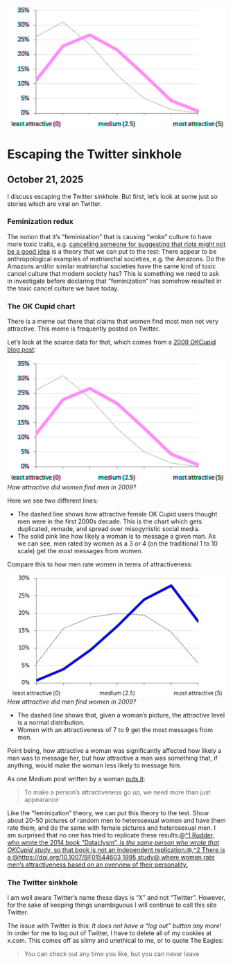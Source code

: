 ![blogpic](pics/OKCupid2009Women.png)
# Escaping the Twitter sinkhole
## October 21, 2025

I discuss escaping the Twitter sinkhole. But first, let’s look at some
just so stories which are viral on Twitter.

### Feminization redux

The notion that it’s “feminization” that is causing “woke” culture to
have more toxic traits, e.g. [cancelling someone for suggesting that
riots might not be a good idea](blog:2020-06-16) is a theory that
we can put to the test: There appear to be anthropological examples 
of matriarchal societies, e.g. the Amazons.  Do the Amazons and/or
similar matriarchal societies have the same kind of toxic cancel 
culture that modern society has?  This is something we need to
ask in investigate before declaring that “feminization” has somehow
resulted in the toxic cancel culture we have today.

### The OK Cupid chart

There is a meme out there that claims that women find most men not
very attractive.  This meme is frequently posted on Twitter.

Let’s look at the source data for that, which comes from a 
[2009 OKCupid blog post](https://archive.ph/yse2):

![widepic](pics/OKCupid2009Women.png)
_How attractive did women find men in 2009?_

Here we see two different lines:

* The dashed line shows how attractive female OK Cupid users thought men
  were in the first 2000s decade.  This is the chart which gets duplicated,
  remade, and spread over misogynistic social media.  
* The solid pink line how likely a woman is to message a given man.  As we
  can see, men rated by women as a 3 or 4 (on the traditional 1 to 10 scale)
  get the most messages from women.

Compare this to how men rate women in terms of attractiveness:

![widepic](pics/OKCupid2009Men.png)
_How attractive did men find women in 2009?_

* The dashed line shows that, given a woman’s picture, the attractive level
  is a normal distribution.
* Women with an attractiveness of 7 to 9 get the most messages from men.

Point being, how attractive a woman was significantly affected how likely
a man was to message her, but how attractive a man was something that, 
if anything, would make the woman less likely to message him.

As one Medium post written by a woman [puts 
it](https://archive.today/20251006053755/https://medium.com/the-knowledge-of-freedom/women-do-not-think-80-percent-of-men-are-below-average-904c738bbade):

>To make a person’s attractiveness go up, we need more than just appearance

Like the “feminization” theory, we can put this theory to the test.
Show about 20-50 pictures of random men to heterosexual women and have
them rate them, and do the same with female pictures and 
heterosexual men. I am surprised that no one has tried to replicate
these results.@[^1 Rudder, who wrote the 2014 book “Dataclysm”, is
*the same person who wrote that OKCupid study*, so that book is not an
independent replication.](fn:1)@,[^2 There is a 
@https://doi.org/10.1007/BF01544603 1995 study@ where women rate men’s
attractiveness based on an overview of their personality.](fn:2)

### The Twitter sinkhole

I am well aware Twitter’s name these days is “X” and not “Twitter”.
However, for the sake of keeping things unambiguous I will continue
to call this site Twitter.

The issue with Twitter is this: *It does not have a “log out” button 
any more!*  In order for me to log out of Twitter, I have to delete
all of my cookies at x.com.  This comes off as slimy and unethical
to me, or to quote The Eagles:

>You can check out any time you like, but you can never leave

